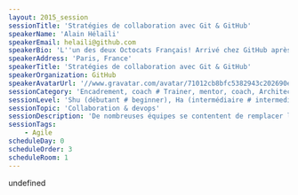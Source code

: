 ```yaml
---
layout: 2015_session
sessionTitle: 'Stratégies de collaboration avec Git & GitHub'
speakerName: 'Alain Hélaïli'
speakerEmail: helaili@github.com
speakerBio: 'L''un des deux Octocats Français! Arrivé chez GitHub après être passé chez MongoDB, dynaTrace et BEA, j''ai démarré Linux avec le kernel 0.9 et Java avec le JDK 1.0 mais je reste à l''affut des nouveautés technologiques et toujours curieux de la manière dont elles sont utilisées par les membres de mon espèce. '
speakerAddress: 'Paris, France'
speakerTitle: 'Stratégies de collaboration avec Git & GitHub'
speakerOrganization: GitHub
speakerAvatarUrl: '//www.gravatar.com/avatar/71012cb8bfc5382943c202690e3562a8?size=200&default=mm'
sessionCategory: 'Encadrement, coach # Trainer, mentor, coach, Architecte # Architect, Développeur # Developer'
sessionLevel: 'Shu (débutant # beginner), Ha (intermédiaire # intermediate)'
sessionTopic: 'Collaboration & devops'
sessionDescription: 'De nombreuses équipes se contentent de remplacer leur gestionnaire de code source par Git sans vraiment revoir leur mode de collaboration ni exploiter ses possibilités. Il n''y a pas mieux pour se récupérer les contraintes du changement et aucun de ses bénéfices. L''objectif de cette présentation est de passer en revue différents workflows basés sur Git et GitHub, en y incluant des stratégies de code review et des exemples d''outils tiers. Enfin, on verra comment le workflow humain peut se prolonger par un déploiement automatisé bien que pas forcément continu. '
sessionTags:
    - Agile
scheduleDay: 0
scheduleOrder: 3
scheduleRoom: 1
---
```


undefined
